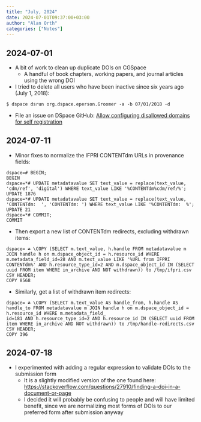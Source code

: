 ```yaml
---
title: "July, 2024"
date: 2024-07-01T09:37:00+03:00
author: "Alan Orth"
categories: ["Notes"]
---
```


## 2024-07-01

- A bit of work to clean up duplicate DOIs on CGSpace
  - A handful of book chapters, working papers, and journal articles using the wrong DOI
- I tried to delete all users who have been inactive since six years ago (July 1, 2018):

<!--more-->

```console
$ dspace dsrun org.dspace.eperson.Groomer -a -b 07/01/2018 -d
```

- File an issue on DSpace GitHub: [Allow configuring disallowed domains for self registration](https://github.com/DSpace/DSpace/issues/9675)

## 2024-07-11

- Minor fixes to normalize the IFPRI CONTENTdm URLs in provenance fields:

```console
dspace=# BEGIN;
BEGIN
dspace=*# UPDATE metadatavalue SET text_value = replace(text_value, 'cdm/ref', 'digital') WHERE text_value LIKE '%CONTENTdm%cdm/ref/%';
UPDATE 1876
dspace=*# UPDATE metadatavalue SET text_value = replace(text_value, 'CONTENTdm:  ', 'CONTENTdm: ') WHERE text_value LIKE '%CONTENTdm:  %';
UPDATE 21
dspace=*# COMMIT;
COMMIT
```

- Then export a new list of CONTENTdm redirects, excluding withdrawn items:

```console
dspace= ☘ \COPY (SELECT m.text_value, h.handle FROM metadatavalue m JOIN handle h on m.dspace_object_id = h.resource_id WHERE m.metadata_field_id=28 AND m.text_value LIKE '%URL from IFPRI CONTENTdm%' AND h.resource_type_id=2 AND m.dspace_object_id IN (SELECT uuid FROM item WHERE in_archive AND NOT withdrawn)) to /tmp/ifpri.csv CSV HEADER;
COPY 8568
```

- Similarly, get a list of withdrawn item redirects:

```console
dspace= ☘ \COPY (SELECT m.text_value AS handle_from, h.handle AS handle_to FROM metadatavalue m JOIN handle h on m.dspace_object_id = h.resource_id WHERE m.metadata_field_
id=181 AND h.resource_type_id=2 AND h.resource_id IN (SELECT uuid FROM item WHERE in_archive AND NOT withdrawn)) to /tmp/handle-redirects.csv CSV HEADER;
COPY 396
```

## 2024-07-18

- I experimented with adding a regular expression to validate DOIs to the submission form
  - It is a slightly modified version of the one found here: https://stackoverflow.com/questions/27910/finding-a-doi-in-a-document-or-page
  - I decided it will probably be confusing to people and will have limited benefit, since we are normalizing most forms of DOIs to our preferred form after submission anyway

<!-- vim: set sw=2 ts=2: -->
